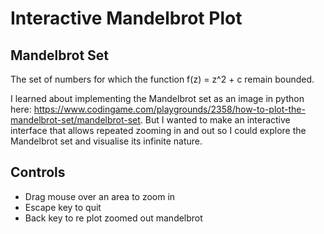 # Interactive Mandelbrot Plot

## Mandelbrot Set

The set of numbers for which the function f(z) = z^2 + c remain bounded.

I learned about implementing the Mandelbrot set as an image in python here: https://www.codingame.com/playgrounds/2358/how-to-plot-the-mandelbrot-set/mandelbrot-set. 
But I wanted to make an interactive interface that allows repeated zooming in and out so I could explore the Mandelbrot set and visualise its infinite nature.

## Controls
- Drag mouse over an area to zoom in
- Escape key to quit
- Back key to re plot zoomed out mandelbrot



